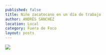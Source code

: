 ```yaml
---
published: false
title: Niño zacatecano en un día de trabajo
author: ANDRÉS SÁNCHEZ
location: Local
category: Fuera de Foco
layout: posts
---
```


![](http://i.imgur.com/u4F6ndVm.jpg)
